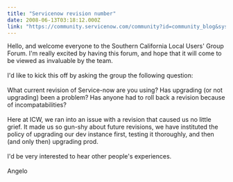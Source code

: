 ```yaml
---
title: "Servicenow revision number"
date: 2008-06-13T03:18:12.000Z
link: "https://community.servicenow.com/community?id=community_blog&sys_id=e6fc66a5dbd0dbc01dcaf3231f961937"
---
```

<p>Hello, and welcome everyone to the Southern California Local Users' Group Forum. I'm really excited by having this forum, and hope that it will come to be viewed as invaluable by the team.<br /><br />I'd like to kick this off by asking the group the following question:<br /><br />What current revision of Service-now are you using? Has upgrading (or not upgrading) been a problem? Has anyone had to roll back a revision because of incompatabilities?<br /><br />Here at ICW, we ran into an issue with a revision that caused us no little grief. It made us so gun-shy about future revisions, we have instituted the policy of upgrading our dev instance first, testing it thoroughly, and then (and only then) upgrading prod.<br /><br />I'd be very interested to hear other people's experiences.<br /><br />Angelo</p>